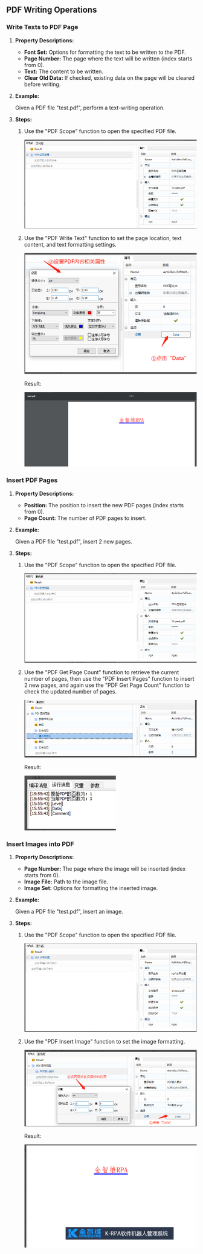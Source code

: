 ## PDF Writing Operations

### Write Texts to PDF Page<span id="pdf-write-text"></span>

1. **Property Descriptions:**

   - **Font Set:** Options for formatting the text to be written to the PDF.
   - **Page Number:** The page where the text will be written (index starts from 0).
   - **Text:** The content to be written.
   - **Clear Old Data:** If checked, existing data on the page will be cleared before writing.

2. **Example:**

   Given a PDF file "test.pdf", perform a text-writing operation.

3. **Steps:**

   1. Use the "PDF Scope" function to open the specified PDF file.

      ![image-20220509163846716](Write.assets/image-20220509163846716.png)

   2. Use the "PDF Write Text" function to set the page location, text content, and text formatting settings.

      ![image-20220509163909349](Write.assets/image-20220509163909349.png)

      Result:

      ![image-20220509163929433](Write.assets/image-20220509163929433.png)

### Insert PDF Pages<span id="insert-pdf-page"></span>

1. **Property Descriptions:**

   - **Position:** The position to insert the new PDF pages (index starts from 0).
   - **Page Count:** The number of PDF pages to insert.

2. **Example:**

   Given a PDF file "test.pdf", insert 2 new pages.

3. **Steps:**

   1. Use the "PDF Scope" function to open the specified PDF file.

      ![image-20220509164046439](Write.assets/image-20220509164046439.png)

   2. Use the "PDF Get Page Count" function to retrieve the current number of pages, then use the "PDF Insert Pages" function to insert 2 new pages, and again use the "PDF Get Page Count" function to check the updated number of pages.

      ![image-20220509164103675](Write.assets/image-20220509164103675.png)

      Result:

      ![image-20220509164117453](Write.assets/image-20220509164117453.png)

### Insert Images into PDF<span id="pdf-insert-image"></span>

1. **Property Descriptions:**

   - **Page Number:** The page where the image will be inserted (index starts from 0).
   - **Image File:** Path to the image file.
   - **Image Set:** Options for formatting the inserted image.

2. **Example:**

   Given a PDF file "test.pdf", insert an image.

3. **Steps:**

   1. Use the "PDF Scope" function to open the specified PDF file.

      ![image-20220509164224470](Write.assets/image-20220509164224470.png)

   2. Use the "PDF Insert Image" function to set the image formatting.

      ![image-20220509164242497](Write.assets/image-20220509164242497.png)

      Result:

      ![image-20220509164257074](Write.assets/image-20220509164257074.png)
